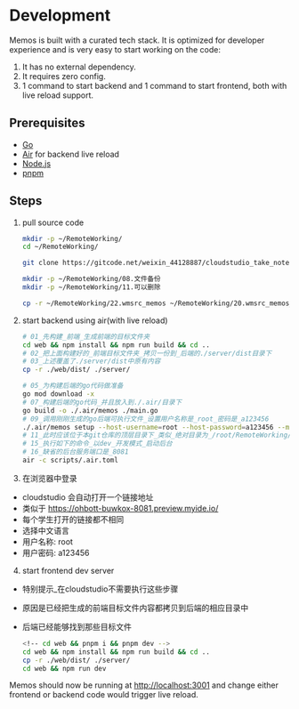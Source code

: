 # Development

Memos is built with a curated tech stack. It is optimized for developer experience and is very easy to start working on the code:

1. It has no external dependency.
2. It requires zero config.
3. 1 command to start backend and 1 command to start frontend, both with live reload support.

## Prerequisites

- [Go](https://golang.org/doc/install)
- [Air](https://github.com/cosmtrek/air#installation) for backend live reload
- [Node.js](https://nodejs.org/)
- [pnpm](https://pnpm.io/installation)

## Steps

1. pull source code

   ```bash
   mkdir -p ~/RemoteWorking/
   cd ~/RemoteWorking/

   git clone https://gitcode.net/weixin_44128887/cloudstudio_take_notes_memos ./22.wmsrc_memos

   mkdir -p ~/RemoteWorking/08.文件备份
   mkdir -p ~/RemoteWorking/11.可以删除

   cp -r ~/RemoteWorking/22.wmsrc_memos ~/RemoteWorking/20.wmsrc_memos_wmraw_原始文件/

   ```

2. start backend using air(with live reload)

   ```bash
   # 01_先构建_前端_生成前端的目标文件夹
   cd web && npm install && npm run build && cd ..
   # 02_把上面构建好的_前端目标文件夹_拷贝一份到_后端的./server/dist目录下
   # 03_上述覆盖了./server/dist中原有内容
   cp -r ./web/dist/ ./server/

   # 05_为构建后端的go代码做准备
   go mod download -x
   # 07_构建后端的go代码_并且放入到./.air/目录下
   go build -o ./.air/memos ./main.go
   # 09_调用刚刚生成的go后端可执行文件_设置用户名称是_root_密码是_a123456
   ./.air/memos setup --host-username=root --host-password=a123456 --mode dev
   # 11_此时应该位于本git仓库的顶层目录下_类似_绝对目录为_/root/RemoteWorking/22.wmsrc_memos
   # 15_执行如下的命令_以dev_开发模式_启动后台
   # 16_缺省的后台服务端口是_8081
   air -c scripts/.air.toml
   ```

3. 在浏览器中登录
- cloudstudio 会自动打开一个链接地址
- 类似于 https://ohbott-buwkox-8081.preview.myide.io/
- 每个学生打开的链接都不相同
- 选择中文语言
- 用户名称: root
- 用户密码: a123456

4. start frontend dev server
- 特别提示_在cloudstudio不需要执行这些步骤
- 原因是已经把生成的前端目标文件内容都拷贝到后端的相应目录中
- 后端已经能够找到那些目标文件

   ```bash
   <!-- cd web && pnpm i && pnpm dev -->
   cd web && npm install && npm run build && cd ..
   cp -r ./web/dist/ ./server/
   cd web && npm run dev
   ```



Memos should now be running at [http://localhost:3001](http://localhost:3001) and change either frontend or backend code would trigger live reload.
